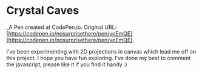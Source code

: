 # Crystal Caves
 _A Pen created at CodePen.io. Original URL: [https://codepen.io/nosurprisethere/pen/yoEmQE](https://codepen.io/nosurprisethere/pen/yoEmQE).

 I've been experimenting with 2D projections in canvas which lead me off on this project. I hope you have fun exploring. I've done my best to comment the javascript, please like it if you find it handy :)
